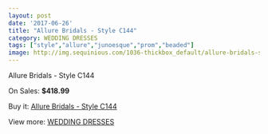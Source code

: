 ```yaml
---
layout: post
date: '2017-06-26'
title: "Allure Bridals - Style C144"
category: WEDDING DRESSES
tags: ["style","allure","junoesque","prom","beaded"]
image: http://img.sequinious.com/1036-thickbox_default/allure-bridals-style-c144.jpg
---
```

Allure Bridals - Style C144

On Sales: **$418.99**
<a href="https://www.sequinious.com/wedding-dresses/404-allure-bridals-style-c144.html"><amp-img layout="responsive" width="600" height="600" src="//img.sequinious.com/1036-thickbox_default/allure-bridals-style-c144.jpg" alt="Allure Bridals - Style C144 0" /></a>

Buy it: [Allure Bridals - Style C144](https://www.sequinious.com/wedding-dresses/404-allure-bridals-style-c144.html "Allure Bridals - Style C144")

View more: [WEDDING DRESSES](https://www.sequinious.com/2-wedding-dresses "WEDDING DRESSES")